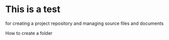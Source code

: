 # This is a test
for creating a project repository
and managing source files and documents

How to create a folder
